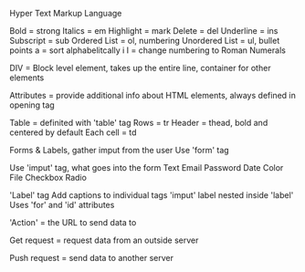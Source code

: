 Hyper Text Markup Language

Bold = strong
Italics = em
Highlight = mark
Delete = del
Underline = ins
Subscript = sub
Ordered List = ol, numbering
Unordered List = ul, bullet points
a = sort alphabelitcally
i I = change numbering to Roman Numerals

DIV = Block level element, takes up the entire line, container for other elements

Attributes = provide additional info about HTML elements, always defined in opening tag

Table = definited with 'table' tag
Rows = tr
Header = thead, bold and centered by default
Each cell = td

Forms & Labels, gather imput from the user
Use 'form' tag

Use 'imput' tag, what goes into the form
Text
Email
Password
Date
Color
File
Checkbox
Radio

'Label' tag
Add captions to individual tags
'imput' label nested inside 'label'
Uses 'for' and 'id' attributes

'Action' = the URL to send data to

Get request = request data from an outside server

Push request = send data to another server